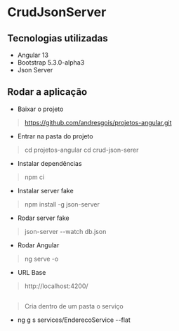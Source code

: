 # CrudJsonServer

## Tecnologias utilizadas
- Angular 13
- Bootstrap 5.3.0-alpha3
- Json Server

## Rodar a aplicação
- Baixar o projeto
> https://github.com/andresgois/projetos-angular.git
- Entrar na pasta do projeto
> cd projetos-angular
> cd crud-json-serer
- Instalar dependências
> npm ci
- Instalar server fake
> npm install -g json-server
- Rodar server fake
> json-server --watch db.json
- Rodar Angular
> ng serve -o
- URL Base
> http://localhost:4200/

## 
> Cria dentro de um pasta o serviço
- ng g s services/EnderecoService --flat
